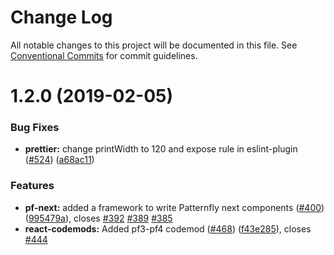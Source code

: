 # Change Log

All notable changes to this project will be documented in this file.
See [Conventional Commits](https://conventionalcommits.org) for commit guidelines.

# 1.2.0 (2019-02-05)


### Bug Fixes

* **prettier:** change printWidth to 120 and expose rule in eslint-plugin ([#524](https://github.com/redallen/patternfly-react/issues/524)) ([a68ac11](https://github.com/redallen/patternfly-react/commit/a68ac11))


### Features

* **pf-next:** added a framework to write Patternfly next components ([#400](https://github.com/redallen/patternfly-react/issues/400)) ([995479a](https://github.com/redallen/patternfly-react/commit/995479a)), closes [#392](https://github.com/redallen/patternfly-react/issues/392) [#389](https://github.com/redallen/patternfly-react/issues/389) [#385](https://github.com/redallen/patternfly-react/issues/385)
* **react-codemods:** Added pf3-pf4 codemod ([#468](https://github.com/redallen/patternfly-react/issues/468)) ([f43e285](https://github.com/redallen/patternfly-react/commit/f43e285)), closes [#444](https://github.com/redallen/patternfly-react/issues/444)
